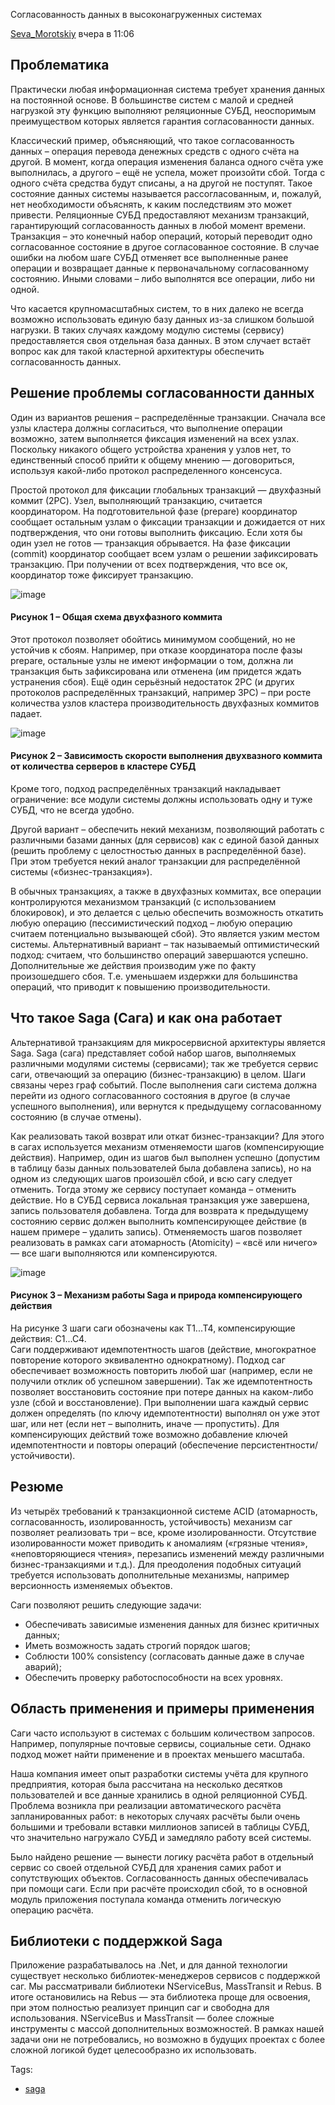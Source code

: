 Согласованность данных в высоконагруженных системах

[Seva_Morotskiy](https://habr.com/users/Seva_Morotskiy/ "Автор публикации") вчера в 11:06

## Проблематика

Практически любая информационная система требует хранения данных на постоянной основе. В большинстве систем с малой и средней нагрузкой эту функцию выполняют реляционные СУБД, неоспоримым преимуществом которых является гарантия согласованности данных.

Классический пример, объясняющий, что такое согласованность данных – операция перевода денежных средств с одного счёта на другой. В момент, когда операция изменения баланса одного счёта уже выполнилась, а другого – ещё не успела, может произойти сбой. Тогда с одного счёта средства будут списаны, а на другой не поступят. Такое состояние данных системы называется рассогласованным, и, пожалуй, нет необходимости объяснять, к каким последствиям это может привести. Реляционные СУБД предоставляют механизм транзакций, гарантирующий согласованность данных в любой момент времени. Транзакция – это конечный набор операций, который переводит одно согласованное состояние в другое согласованное состояние. В случае ошибки на любом шаге СУБД отменяет все выполненные ранее операции и возвращает данные к первоначальному согласованному состоянию. Иными словами – либо выполнятся все операции, либо ни одной.

Что касается крупномасштабных систем, то в них далеко не всегда возможно использовать единую базу данных из-за слишком большой нагрузки. В таких случаях каждому модулю системы (сервису) предоставляется своя отдельная база данных. В этом случает встаёт вопрос как для такой кластерной архитектуры обеспечить согласованность данных.

## Решение проблемы согласованности данных

Один из вариантов решения – распределённые транзакции. Сначала все узлы кластера должны согласиться, что выполнение операции возможно, затем выполняется фиксация изменений на всех узлах. Поскольку никакого общего устройства хранения у узлов нет, то единственный способ прийти к общему мнению — договориться, используя какой-либо протокол распределенного консенсуса.

Простой протокол для фиксации глобальных транзакций — двухфазный коммит (2PC). Узел, выполняющий транзакцию, считается координатором. На подготовительной фазе (prepare) координатор сообщает остальным узлам о фиксации транзакции и дожидается от них подтверждения, что они готовы выполнить фиксацию. Если хотя бы один узел не готов — транзакция обрывается. На фазе фиксации (commit) координатор сообщает всем узлам о решении зафиксировать транзакцию. При получении от всех подтверждения, что все ок, координатор тоже фиксирует транзакцию.

![image](../_resources/1783facce2314cb2a9236b8fe4ff5564.png)

#### Рисунок 1 – Общая схема двухфазного коммита

Этот протокол позволяет обойтись минимумом сообщений, но не устойчив к сбоям. Например, при отказе координатора после фазы prepare, остальные узлы не имеют информации о том, должна ли транзакция быть зафиксирована или отменена (им придется ждать устранения сбоя). Ещё один серьёзный недостаток 2PC (и других протоколов распределённых транзакций, например 3PC) – при росте количества узлов кластера производительность двухфазных коммитов падает.

![image](../_resources/ce1554c0334f462491e025b2c7fbad9c.png)

#### Рисунок 2 – Зависимость скорости выполнения двухвазного коммита от количества серверов в кластере СУБД

Кроме того, подход распределённых транзакций накладывает ограничение: все модули системы должны использовать одну и туже СУБД, что не всегда удобно.

Другой вариант – обеспечить некий механизм, позволяющий работать с различными базами данных (для сервисов) как с единой базой данных (решить проблему с целостностью данных в распределённой базе). При этом требуется некий аналог транзакции для распределённой системы («бизнес-транзакция»).

В обычных транзакциях, а также в двухфазных коммитах, все операции контролируются механизмом транзакций (с использованием блокировок), и это делается с целью обеспечить возможность откатить любую операцию (пессимистический подход – любую операцию считаем потенциально вызывающей сбой). Это является узким местом системы. Альтернативный вариант – так называемый оптимистический подход: считаем, что большинство операций завершаются успешно. Дополнительные же действия производим уже по факту произошедшего сбоя. Т.е. уменьшаем издержки для большинства операций, что приводит к повышению производительности.

## Что такое Saga (Сага) и как она работает

Альтернативой транзакциям для микросервисной архитектуры является Saga. Saga (сага) представляет собой набор шагов, выполняемых различными модулями системы (сервисами); так же требуется сервис саги, отвечающий за операцию (бизнес-транзакцию) в целом. Шаги связаны через граф событий. После выполнения саги система должна перейти из одного согласованного состояния в другое (в случае успешного выполнения), или вернутся к предыдущему согласованному состоянию (в случае отмены).

Как реализовать такой возврат или откат бизнес-транзакции? Для этого в сагах используется механизм отменяемости шагов (компенсирующие действия). Например, один из шагов был выполнен успешно (допустим в таблицу базы данных пользователей была добавлена запись), но на одном из следующих шагов произошёл сбой, и всю сагу следует отменить. Тогда этому же сервису поступает команда – отменить действие. Но в СУБД сервиса локальная транзакция уже завершена, запись пользователя добавлена. Тогда для возврата к предыдущему состоянию сервис должен выполнить компенсирующее действие (в нашем примере – удалить запись). Отменяемость шагов позволяет реализовать в рамках саги атомарность (Atomicity) – «всё или ничего» — все шаги выполняются или компенсируются.

![image](../_resources/773da218bfa54d24a6fd081fe28709f8.png)

#### Рисунок 3 – Механизм работы Saga и природа компенсирующего действия

На рисунке 3 шаги саги обозначены как T1...T4, компенсирующие действия: C1...C4.  
Саги поддерживают идемпотентность шагов (действие, многократное повторение которого эквивалентно однократному). Подход саг обеспечивает возможность повторить любой шаг (например, если не получили отклик об успешном завершении). Так же идемпотентность позволяет восстановить состояние при потере данных на каком-либо узле (сбой и восстановление). При выполнении шага каждый сервис должен определять (по ключу идемпотентности) выполнял он уже этот шаг, или нет (если нет – выполнить, иначе — пропустить). Для компенсирующих действий тоже возможно добавление ключей идемпотентности и повторы операций (обеспечение персистентности/устойчивости).

## Резюме

Из четырёх требований к транзакционной системе ACID (атомарность, согласованность, изолированность, устойчивость) механизм саг позволяет реализовать три – все, кроме изолированности. Отсутствие изолированности может приводить к аномалиям («грязные чтения», «неповторяющиеся чтения», перезапись изменений между различными бизнес-транзакциями и т.д.). Для преодоления подобных ситуаций требуется использовать дополнительные механизмы, например версионность изменяемых объектов.

Саги позволяют решить следующие задачи:

*   Обеспечивать зависимые изменения данных для бизнес критичных данных;
*   Иметь возможность задать строгий порядок шагов;
*   Соблюсти 100% consistency (согласовать данные даже в случае аварий);
*   Обеспечить проверку работоспособности на всех уровнях.

  

## Область применения и примеры применения

Саги часто используют в системах с большим количеством запросов. Например, популярные почтовые сервисы, социальные сети. Однако подход может найти применение и в проектах меньшего масштаба.

Наша компания имеет опыт разработки системы учёта для крупного предприятия, которая была рассчитана на несколько десятков пользователей и все данные хранились в одной реляционной СУБД. Проблема возникла при реализации автоматического расчёта запланированных работ: в некоторых случаях расчёты были очень большими и требовали вставки миллионов записей в таблицы СУБД, что значительно нагружало СУБД и замедляло работу всей системы.

Было найдено решение — вынести логику расчёта работ в отдельный сервис со своей отдельной СУБД для хранения самих работ и сопутствующих объектов. Согласованность данных обеспечивалась при помощи саги. Если при расчёте происходил сбой, то в основной модуль приложения поступала команда отменить логическую операцию расчёта.

## Библиотеки с поддержкой Saga

Приложение разрабатывалось на .Net, и для данной технологии существует несколько библиотек-менеджеров сервисов с поддержкой саг. Мы рассматривали библиотеки NServiceBus, MassTransit и Rebus. В итоге остановились на Rebus — эта библиотека проще для освоения, при этом полностью реализует принцип саг и свободна для использования. NServiceBus и MassTransit — более сложные инструменты с массой дополнительных возможностей. В рамках нашей задачи они не потребовались, но возможно в будущих проектах с более сложной логикой будет целесообразно их использовать.

Tags:

*   [saga](https://habr.com/search/?q=%5Bsaga%5D&target_type=posts)